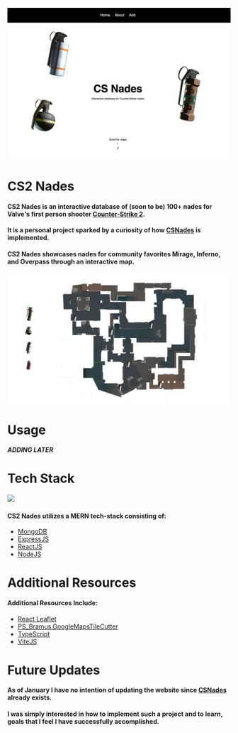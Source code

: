 
<a><img src="./app/public/README/README.png" /></a>

<span></span>

# CS2 Nades
#### CS2 Nades is an interactive database of (soon to be) 100+ nades for Valve's first person shooter <a href="https://www.counter-strike.net/cs2">Counter-Strike 2</a>.
#### It is a personal project sparked by a curiosity of how <a href="https://www.csgonades.com/">CSNades</a> is implemented.
#### CS2 Nades showcases nades for community favorites Mirage, Inferno, and Overpass through an interactive map.
#### <img src="./app/public/README/mirage.png" />

# Usage
#### *ADDING LATER*

# Tech Stack
#### <img src="https://miro.medium.com/v2/resize:fit:678/1*l2tlJsFNg2tH6QizegKkqA.png" />
#### CS2 Nades utilizes a MERN tech-stack consisting of:
- <a href="https://www.mongodb.com/">MongoDB</a>
- <a href="https://expressjs.com/">ExpressJS</a>
- <a href="https://react.dev/">ReactJS</a>
- <a href="https://nodejs.org/en">NodeJS</a>

# Additional Resources
#### Additional Resources Include:
- <a href="https://react-leaflet.js.org/">React Leaflet</a>
- <a href="https://github.com/bramus/photoshop-google-maps-tile-cutter/">PS_Bramus.GoogleMapsTileCutter</a>
- <a href="https://www.typescriptlang.org/">TypeScript</a>
- <a href="https://vitejs.dev/">ViteJS</a>

# Future Updates
#### As of January I have no intention of updating the website since <a href="https://www.csgonades.com/">CSNades</a> already exists.
#### I was simply interested in how to implement such a project and to learn, goals that I feel I have successfully accomplished.